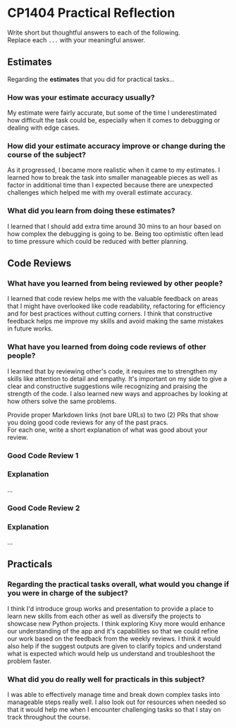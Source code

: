 # CP1404 Practical Reflection

Write short but thoughtful answers to each of the following.  
Replace each `...` with your meaningful answer.

## Estimates

Regarding the **estimates** that you did for practical tasks...

### How was your estimate accuracy usually?

My estimate were fairly accurate, but some of the time I underestimated how difficult the task could be, especially when it comes to debugging or dealing with edge cases. 

### How did your estimate accuracy improve or change during the course of the subject?

As it progressed, I became more realistic when it came to my estimates. I learned how to break the task into smaller manageable pieces as well as factor in additional time than I expected because there are unexpected challenges which helped me with my overall estimate accuracy.

### What did you learn from doing these estimates?

I learned that I should add extra time around 30 mins to an hour based on how complex the debugging is going to be. Being too optimistic often lead to time pressure which could be reduced with better planning. 

## Code Reviews

### What have you learned from being reviewed by other people?

I learned that code review helps me with the valuable feedback on areas that I might have overlooked like code readability, refactoring for efficiency and for best practices without cutting corners. I think that constructive feedback helps me improve my skills and avoid making the same mistakes in future works.

### What have you learned from doing code reviews of other people?

I learned that by reviewing other's code, it requires me to strengthen my skills like attention to detail and empathy. It's important on my side to give a clear and constructive suggestions wile recognizing and praising the strength of the code. I also learned new ways and approaches by looking at how others solve the same problems.  

Provide proper Markdown links (not bare URLs) to two (2) PRs that show you doing good code reviews for any of the past
pracs.  
For each one, write a short explanation of what was good about your review.

### Good Code Review 1

[]()

### Explanation

...

### Good Code Review 2

[]()

### Explanation

...

## Practicals

### Regarding the **practical tasks** overall, what would you change if you were in charge of the subject?

I think I'd introduce group works and presentation to provide a place to learn new skills from each other as well as diversify the projects to showcase new Python projects. I think exploring Kivy more would enhance our understanding of the app and it's capabilities so that we could refine our work based on the feedback from the weekly reviews. I think it would also help if the suggest outputs are given to clarify topics and understand what is expected which would help us understand and troubleshoot the problem faster. 

### What did you do really well for practicals in this subject?

I was able to effectively manage time and break down complex tasks into manageable steps really well. I also look out for resources when needed so that it would help me when I encounter challenging tasks so that I stay on track throughout the course.
